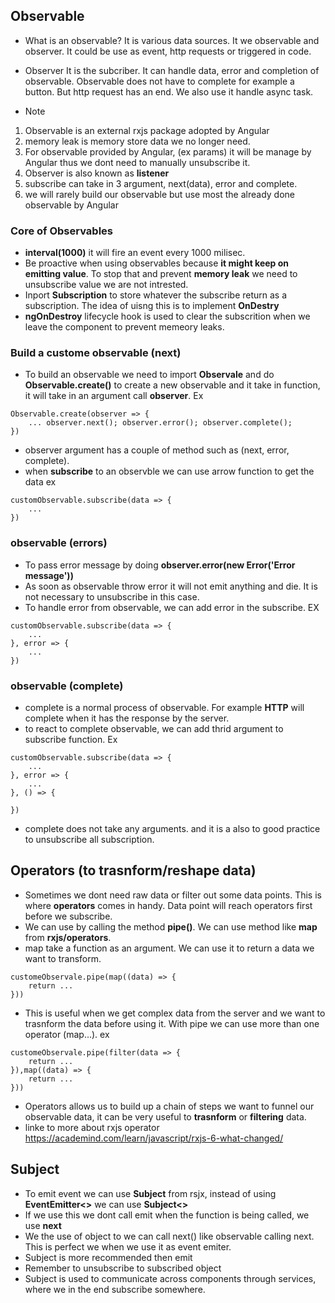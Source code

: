 ## Observable

- What is an observable?
It is various data sources. It we observable and observer. It could be use as event, http requests or triggered in code. 

- Observer
It is the subcriber. It can handle data, error and completion of observable. Observable does not have to complete for example a button. But http request has an end. We also use it handle async task. 

- Note 
1. Observable is an external rxjs package adopted by Angular
2. memory leak is memory store data we no longer need. 
3. For observable provided by Angular, (ex params) it will be manage by Angular thus we dont need to manually unsubscribe it.
4. Observer is also known as **listener**
5. subscribe can take in 3 argument, next(data), error and complete.
6. we will rarely build our observable but use most the already done observable by Angular

### Core of Observables
- **interval(1000)** it will fire an event every 1000 milisec. 
- Be proactive when using observables because **it might keep on emitting value**. To stop that and prevent **memory leak** we need to unsubscribe value we are not intrested. 
- Inport **Subscription** to store whatever the subscribe return as a subscription. The idea of uisng this is to implement **OnDestry**
- **ngOnDestroy** lifecycle hook is used to clear the subscrition when we leave the component to prevent memeory leaks.

### Build a custome observable (next)
- To build an observable we need to import **Observale** and do **Observable.create()** to create a new observable and it take in function, it will take in an argument call **observer**. Ex
```
Observable.create(observer => {
    ... observer.next(); observer.error(); observer.complete();
}) 
```
- observer argument has a couple of method such as (next, error, complete). 
- when **subscribe** to an observble we can use arrow function to get the data ex
```
customObservable.subscribe(data => {
    ...
})
```

### observable (errors)
- To pass error message by doing **observer.error(new Error('Error message'))**
- As soon as observable throw error it will not emit anything and die. It is not necessary to unsubscribe in this case.
- To handle error from observable, we can add error in the subscribe. EX 

```
customObservable.subscribe(data => {
    ...
}, error => { 
    ...
}) 
```

### observable (complete)
- complete is a normal process of observable. For example **HTTP** will complete when it has the response by the server. 
- to react to complete observable, we can add thrid argument to subscribe function. Ex
```
customObservable.subscribe(data => {
    ...
}, error => { 
    ...
}, () => {

}) 
```
- complete does not take any arguments. and it is a also to good practice to unsubscribe all subscription.

## Operators (to trasnform/reshape data)

- Sometimes we dont need raw data or filter out some data points. This is where **operators** comes in handy. Data point will reach operators first before we subscribe.
- We can use by calling the method **pipe()**. We can use method like **map** from **rxjs/operators**. 
- map take a function as an argument. We can use it to return a data we want to transform. 
```
customeObservale.pipe(map((data) => {
    return ...
}))
```
- This is useful when we get complex data from the server and we want to trasnform the data before using it. With pipe we can use more than one operator (map...). ex
```
customeObservale.pipe(filter(data => {
    return ...
}),map((data) => {
    return ...
}))
```
- Operators allows us to build up a chain of steps we want to funnel our observable data, it can be very useful to **trasnform** or **filtering** data.
- linke to more about rxjs operator https://academind.com/learn/javascript/rxjs-6-what-changed/ 

## Subject 
- To emit event we can use **Subject** from rsjx, instead of using **EventEmitter<>** we can use **Subject<>** 
- If we use this we dont call emit when the function is being called, we use **next**
- We the use of object to we can call next() like observable calling next. This is perfect we when we use it as event emiter. 
- Subject is more recommended then emit 
- Remember to unsubscribe to subscribed object
- Subject is used to communicate across components through services, where we in the end subscribe somewhere. 